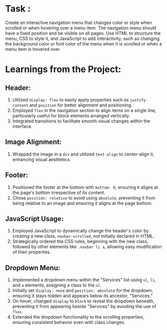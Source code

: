 # Task :
Create an interactive navigation menu that changes color or style when scrolled or when hovering over a menu item. The navigation menu should have a fixed position and be visible on all pages. Use HTML to structure the menu, CSS to style it, and JavaScript to add interactivity, such as changing the background color or font color of the menu when it is scrolled or when a menu item is hovered over. 



# Learnings from the Project:

## Header:
1. Utilized `display: flex` to easily apply properties such as `justify-content` and `position` for better alignment and positioning.
2. Employed `flex` in the navigation section to align items on a single line, particularly useful for block elements arranged vertically.
3. Integrated transitions to facilitate smooth visual changes within the interface.
## Image Alignment:
1. Wrapped the image in a `div` and utilized `text-align` to center-align it, enhancing visual aesthetics.
## Footer:
1. Positioned the footer at the bottom with `bottom: 0`, ensuring it aligns at the page's bottom irrespective of its content.
2. Chose `position: relative` to avoid using `absolute`, preventing it from being relative to an image and ensuring it aligns at the page bottom.
## JavaScript Usage:
1. Employed JavaScript to dynamically change the header's color by creating a new class, `navbar-scrolled`, not initially declared in HTML.
2. Strategically ordered the CSS rules, beginning with the new class, followed by other elements like `.navbar li a`, allowing easy modification of their properties.
## Dropdown Menu:
1. Implemented a dropdown menu within the "Services" list using `ul`, `li`, and `a` elements, assigning a class to the `ul`.
2. Initially set `display: none` and `position: absolute` for the dropdown, ensuring it stays hidden and appears below its ancestor, "Services."
3. On hover, changed `display` to `block` to reveal the dropdown beneath, preventing it from appearing beside "Services" by avoiding the use of `flex`.
4. Extended the dropdown functionality to the scrolling properties, ensuring consistent behavior even with class changes.
